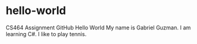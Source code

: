 # hello-world
CS464 Assignment GitHub Hello World
My name is Gabriel Guzman. I am learning C#. I like to play tennis. 
 
